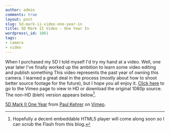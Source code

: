 ```yaml
---
author: admin
comments: true
layout: post
slug: 5d-mark-ii-video-one-year-in
title: 5D Mark II Video - One Year In
wordpress\_id: 1061
tags:
- camera
- video
---
```


When I purchased my 5D I told myself I'd try my hand at a video.  Well, one year later I've finally worked up the ambition to learn some video editing and publish something  This video represents the past year of owning this camera.  I learned a great deal in the process (mostly about how to shoot better source footage for the future), but I hope you all enjoy it.  [Click here](http://vimeo.com/9262982) to go to the Vimeo page to view in HD or download the original 1080p source.  The non-HD (bleh) version appears below[^1].



[5D Mark II One Year](http://vimeo.com/9262982) from [Paul Kehrer](http://vimeo.com/user3073720) on [Vimeo](http://vimeo.com).

[^1]: Hopefully a decent embeddable HTML5 player will come along soon so I can scrub the Flash from this blog.

